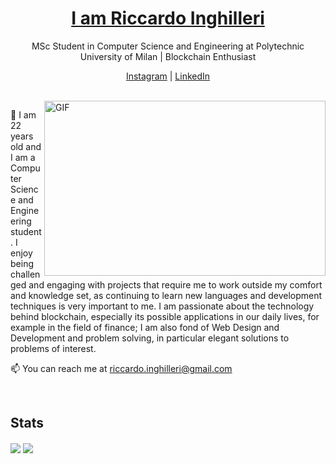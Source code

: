 <p align="center">
  <h1 align="center"><a href="https://linkedin.com/in/riccardoinghilleri">I am Riccardo Inghilleri</a></h1>
  <p align="center">MSc Student in Computer Science and Engineering at Polytechnic University of Milan | Blockchain Enthusiast</p>
</p>

<p align="center">
  <!--<a href="https://riccardoinghilleri.com">Web Site</a> | -->
  <a href="https://instagram.com/riccardoinghilleri">Instagram</a> |
  <a href="https://linkedin.com/in/riccardoinghilleri">LinkedIn</a>
</p>

<br />

<img align="right" alt="GIF" src="https://github.com/abhisheknaiidu/abhisheknaiidu/blob/master/code.gif?raw=true" width="450" height="280" />

🔭 I am 22 years old and I am a Computer Science and Engineering student. I enjoy being challenged and engaging with projects that require me to work outside my comfort and knowledge set, as continuing to learn new languages and development techniques is very important to me. I am passionate about the technology behind blockchain, especially its possible applications in our daily lives, for example in the field of finance; I am also fond of Web Design and Development and problem solving, in particular elegant solutions to problems of interest.

📫 You can reach me at riccardo.inghilleri@gmail.com

<br />

## Stats

<img align="center" src="https://github-readme-stats.vercel.app/api?username=riccardoinghilleri&show_icons=true&bg_color=0d1117&layout=compact&border_color=0d1117&icon_color=00d26a&title_color=00d26a&text_color=ffffff" />
<img align="center" src="https://github-readme-stats.vercel.app/api/top-langs/?username=riccardoinghilleri&layout=compact&langs_count=8&bg_color=0d1117&border_color=0d1117&icon_color=00d26a&title_color=00d26a&text_color=ffffff" />
